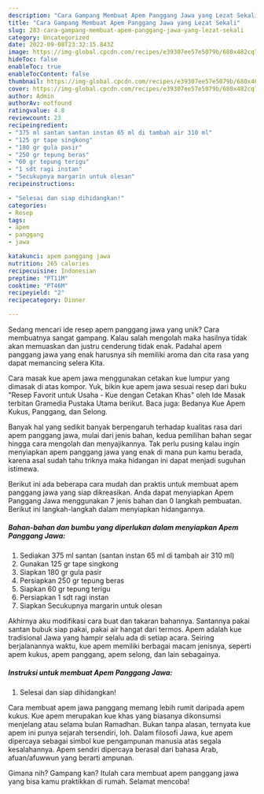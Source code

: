 ```yaml
---
description: "Cara Gampang Membuat Apem Panggang Jawa yang Lezat Sekali"
title: "Cara Gampang Membuat Apem Panggang Jawa yang Lezat Sekali"
slug: 283-cara-gampang-membuat-apem-panggang-jawa-yang-lezat-sekali
category: Uncategorized
date: 2022-09-08T23:32:15.843Z
image: https://img-global.cpcdn.com/recipes/e39307ee57e5079b/680x482cq70/apem-panggang-jawa-foto-resep-utama.jpg
hideToc: false
enableToc: true
enableTocContent: false
thumbnail: https://img-global.cpcdn.com/recipes/e39307ee57e5079b/680x482cq70/apem-panggang-jawa-foto-resep-utama.jpg
cover: https://img-global.cpcdn.com/recipes/e39307ee57e5079b/680x482cq70/apem-panggang-jawa-foto-resep-utama.jpg
author: Admin
authorAv: notfound
ratingvalue: 4.8
reviewcount: 23
recipeingredient:
- "375 ml santan santan instan 65 ml di tambah air 310 ml"
- "125 gr tape singkong"
- "180 gr gula pasir"
- "250 gr tepung beras"
- "60 gr tepung terigu"
- "1 sdt ragi instan"
- "Secukupnya margarin untuk olesan"
recipeinstructions:

- "Selesai dan siap dihidangkan!"
categories:
- Resep
tags:
- apem
- panggang
- jawa

katakunci: apem panggang jawa 
nutrition: 265 calories
recipecuisine: Indonesian
preptime: "PT11M"
cooktime: "PT46M"
recipeyield: "2"
recipecategory: Dinner

---
```





Sedang mencari ide resep apem panggang jawa yang unik? Cara membuatnya sangat gampang. Kalau salah mengolah maka hasilnya tidak akan memuaskan dan justru cenderung tidak enak. Padahal apem panggang jawa yang enak harusnya sih memiliki aroma dan cita rasa yang dapat memancing selera Kita.





Cara masak kue apem jawa menggunakan cetakan kue lumpur yang dimasak di atas kompor. Yuk, bikin kue apem jawa sesuai resep dari buku &#34;Resep Favorit untuk Usaha - Kue dengan Cetakan Khas&#34; oleh Ide Masak terbitan Gramedia Pustaka Utama berikut. Baca juga: Bedanya Kue Apem Kukus, Panggang, dan Selong.

Banyak hal yang sedikit banyak berpengaruh terhadap kualitas rasa dari apem panggang jawa, mulai dari jenis bahan, kedua pemilihan bahan segar hingga cara mengolah dan menyajikannya. Tak perlu pusing kalau ingin menyiapkan apem panggang jawa yang enak di mana pun kamu berada, karena asal sudah tahu triknya maka hidangan ini dapat menjadi suguhan istimewa.






Berikut ini ada beberapa cara mudah dan praktis untuk membuat apem panggang jawa yang siap dikreasikan. Anda dapat menyiapkan Apem Panggang Jawa menggunakan 7 jenis bahan dan 0 langkah pembuatan. Berikut ini langkah-langkah dalam menyiapkan hidangannya.

<!--inarticleads1-->

##### Bahan-bahan dan bumbu yang diperlukan dalam menyiapkan Apem Panggang Jawa:

1. Sediakan 375 ml santan (santan instan 65 ml di tambah air 310 ml)
1. Gunakan 125 gr tape singkong
1. Siapkan 180 gr gula pasir
1. Persiapkan 250 gr tepung beras
1. Siapkan 60 gr tepung terigu
1. Persiapkan 1 sdt ragi instan
1. Siapkan Secukupnya margarin untuk olesan


Akhirnya aku modifikasi cara buat dan takaran bahannya. Santannya pakai santan bubuk siap pakai, pakai air hangat dari termos. Apem adalah kue tradisional Jawa yang hampir selalu ada di setiap acara. Seiring berjalanannya waktu, kue apem memiliki berbagai macam jenisnya, seperti apem kukus, apem panggang, apem selong, dan lain sebagainya. 

<!--inarticleads2-->

##### Instruksi untuk membuat Apem Panggang Jawa:


1. Selesai dan siap dihidangkan!

Cara membuat apem jawa panggang memang lebih rumit daripada apem kukus. Kue apem merupakan kue khas yang biasanya dikonsumsi menjelang atau selama bulan Ramadhan. Bukan tanpa alasan, ternyata kue apem ini punya sejarah tersendiri, loh. Dalam filosofi Jawa, kue apem dipercaya sebagai simbol kue pengampunan manusia atas segala kesalahannya. Apem sendiri dipercaya berasal dari bahasa Arab, afuan/afuwwun yang berarti ampunan. 

Gimana nih? Gampang kan? Itulah cara membuat apem panggang jawa yang bisa kamu praktikkan di rumah. Selamat mencoba!
